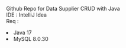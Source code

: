 Github Repo for Data Supplier CRUD with Java
<br>
IDE : IntelliJ Idea
<br>
Req :
<li>Java 17</li>
<li>MySQL 8.0.30</li>